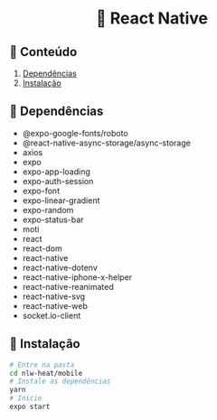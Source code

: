 <h1 align="center">📱 React Native</h1>

## 📃 Conteúdo
  1. [Dependências](#-dependências)
  2. [Instalação](#-instalação)

## 📁 Dependências

  - @expo-google-fonts/roboto
  - @react-native-async-storage/async-storage
  - axios
  - expo
  - expo-app-loading
  - expo-auth-session
  - expo-font
  - expo-linear-gradient
  - expo-random
  - expo-status-bar
  - moti
  - react
  - react-dom
  - react-native
  - react-native-dotenv
  - react-native-iphone-x-helper
  - react-native-reanimated
  - react-native-svg
  - react-native-web
  - socket.io-client

## 📂 Instalação
  ```bash
  # Entre na pasta
  cd nlw-heat/mobile
  # Instale as dependências
  yarn
  # Inicie
  expo start
```